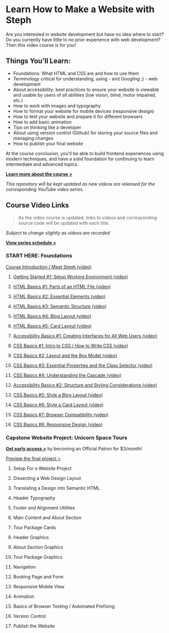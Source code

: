# Learn How to Make a Website with Steph

Are you interested in website development but have no idea where to start? Do you currently have little to no prior experience with web development? Then this video course is for you!

## Things You'll Learn:

- Foundations: What HTML and CSS are and how to use them
- Terminology critical for understanding, using - and Googling ;) - web development
- About accessibility: best practices to ensure your website is viewable and usable by users of all abilities (low vision, blind, motor impaired, etc.)
- How to work with images and typography
- How to format your website for mobile devices (responsive design)
- How to test your website and prepare it for different browsers
- How to add basic animation
- Tips on thinking like a developer
- About using version control (Github) for storing your source files and managing changes
- How to publish your final website

At the course conclusion, you'll be able to build frontend experiences using modern techniques, and have a solid foundation for continuing to learn intermediate and advanced topics.

[**Learn more about the course >**](https://thinkdobecreate.com/learnwebdev)

_This repository will be kept updated as new videos are released for the corresponding YouTube video series._

## Course Video Links

> As the video course is updated, links to videos and corresponding source code will be updated with each title.

_Subject to change slightly as videos are recorded_

[**View series schedule >**](https://thinkdobecreate.com/learnwebdev#schedule)

### START HERE: Foundations

[Course Introduction / Meet Steph (video)](https://youtu.be/YYU-dJ7_UZo)

1.  [Getting Started #1: Setup Working Environment (video)](https://youtu.be/C1jGdht7E44)

2.  [HTML Basics #1: Parts of an HTML File (video)](https://youtu.be/ClUgsHxXwTc)

3.  [HTML Basics #2: Essential Elements (video)](https://youtu.be/j2daxQRmk0w)

4.  [HTML Basics #3: Semantic Structure (video)](https://youtu.be/8wdjZTfnhXs)

5.  [HTML Basics #4: Blog Layout (video)](https://youtu.be/NWCO-XHpVP0)

6.  [HTML Basics #5: Card Layout (video)](https://youtu.be/k6MFToyik9c)

7.  [Accessibility Basics #1: Creating Interfaces for All Web Users (video)](https://youtu.be/F0iNy65L3_w)

8.  [CSS Basics #1: Intro to CSS / How to Write CSS (video)](https://youtu.be/CUlPI1f_pPE)

9.  [CSS Basics #2: Layout and the Box Model (video)](https://youtu.be/J3Pi4VyQCiI)

10. [CSS Basics #3: Essential Properties and the Class Selector (video)](https://youtu.be/P-xGz-jghTg)

11. [CSS Basics #4: Understanding the Cascade (video)](https://youtu.be/RhyaNtJ8Cpg)

12. [Accessibility Basics #2: Structure and Styling Considerations (video)](https://youtu.be/Aif7KlEd1fk)

13. [CSS Basics #5: Style a Blog Layout (video)](https://youtu.be/e6nBu5aFK8M)

14. [CSS Basics #6: Style a Card Layout (video)](https://youtu.be/WtQMRsYWgzM)

15. [CSS Basics #7: Browser Compatibility (video)](https://youtu.be/YqNUfZAesOY)

16. [CSS Basics #8: Responsive Design (video)](https://youtu.be/y_SX7m5NAM4)

### Capstone Website Project: Unicorn Space Tours

[**Get early access >**](https://www.patreon.com/join/howtowebdev/checkout?rid=4390962) by becoming an Official Patron for \$3/month!

[Preview the final project >](https://unicorn-space-tours.netlify.com/)

1.  Setup For a Website Project

2.  Dissecting a Web Design Layout

3.  Translating a Design into Semantic HTML

4.  Header Typography

5.  Footer and Alignment Utilities

6.  Main Content and About Section

7.  Tour Package Cards

8.  Header Graphics

9.  About Section Graphics

10. Tour Package Graphics

11. Navigation

12. Booking Page and Form

13. Responsive Mobile View

14. Animation

15. Basics of Browser Testing / Automated Prefixing

16. Version Control

17. Publish the Website
